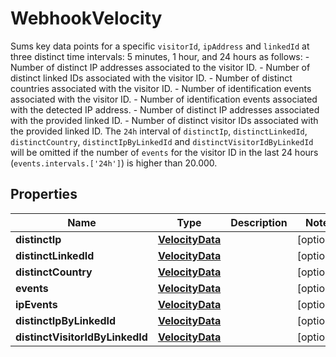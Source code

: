 

# WebhookVelocity

Sums key data points for a specific `visitorId`, `ipAddress` and `linkedId` at three distinct time intervals: 5 minutes, 1 hour, and 24 hours as follows:   - Number of distinct IP addresses associated to the visitor ID. - Number of distinct linked IDs associated with the visitor ID. - Number of distinct countries associated with the visitor ID. - Number of identification events associated with the visitor ID. - Number of identification events associated with the detected IP address. - Number of distinct IP addresses associated with the provided linked ID. - Number of distinct visitor IDs associated with the provided linked ID.  The `24h` interval of `distinctIp`, `distinctLinkedId`, `distinctCountry`, `distinctIpByLinkedId` and `distinctVisitorIdByLinkedId` will be omitted  if the number of `events` for the visitor ID in the last 24 hours (`events.intervals.['24h']`) is higher than 20.000. 

## Properties

| Name | Type | Description | Notes |
|------------ | ------------- | ------------- | -------------|
|**distinctIp** | [**VelocityData**](VelocityData.md) |  |  [optional] |
|**distinctLinkedId** | [**VelocityData**](VelocityData.md) |  |  [optional] |
|**distinctCountry** | [**VelocityData**](VelocityData.md) |  |  [optional] |
|**events** | [**VelocityData**](VelocityData.md) |  |  [optional] |
|**ipEvents** | [**VelocityData**](VelocityData.md) |  |  [optional] |
|**distinctIpByLinkedId** | [**VelocityData**](VelocityData.md) |  |  [optional] |
|**distinctVisitorIdByLinkedId** | [**VelocityData**](VelocityData.md) |  |  [optional] |




